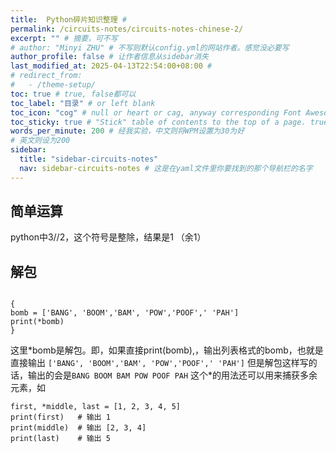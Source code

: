 ```yaml
---
title:  Python碎片知识整理 # 
permalink: /circuits-notes/circuits-notes-chinese-2/
excerpt: "" # 摘要，可不写
# author: "Minyi ZHU" # 不写则默认config.yml的网站作者。感觉没必要写
author_profile: false # 让作者信息从sidebar消失
last_modified_at: 2025-04-13T22:54:00+08:00 # 
# redirect_from:
#   - /theme-setup/
toc: true # true, false都可以
toc_label: "目录" # or left blank
toc_icon: "cog" # null or heart or cag, anyway corresponding Font Awesome icon name (without fa prefix)
toc_sticky: true # "Stick" table of contents to the top of a page. true: toc floats. false: toc fixed
words_per_minute: 200 # 经我实验，中文则将WPM设置为30为好
# 英文则设为200
sidebar:
  title: "sidebar-circuits-notes"
  nav: sidebar-circuits-notes # 这是在yaml文件里你要找到的那个导航栏的名字
---
```


## 简单运算

python中3//2，这个符号是整除，结果是1 （余1）


## 解包

~~~

{
bomb = ['BANG', 'BOOM','BAM', 'POW','POOF',' 'PAH']
print(*bomb)
}
~~~

这里\*bomb是解包。即，如果直接print(bomb),，输出列表格式的bomb，也就是直接输出
`['BANG', 'BOOM','BAM', 'POW','POOF',' 'PAH']`
但是解包这样写的话，输出的会是`BANG BOOM BAM POW POOF PAH`
这个*的用法还可以用来捕获多余元素，如
~~~
first, *middle, last = [1, 2, 3, 4, 5]
print(first)   # 输出 1
print(middle)  # 输出 [2, 3, 4]
print(last)    # 输出 5
~~~




